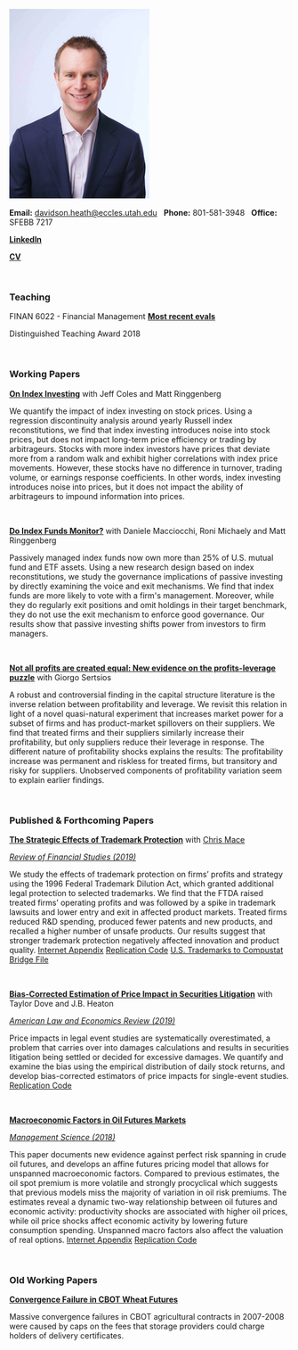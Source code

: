 ![dth](images/dth2016.jpeg)

**Email:** davidson.heath@eccles.utah.edu &nbsp;  **Phone:** 801-581-3948 &nbsp; **Office:** SFEBB 7217

**[LinkedIn](https://www.linkedin.com/in/davidson-heath-5a28999a)**

**[CV](dheath_CV.pdf)**

<br>

### Teaching

FINAN 6022 - Financial Management   **[Most recent evals](HEATH_2019_Spring_FINAN_6022.pdf)**

Distinguished Teaching Award 2018

<br>



### Working Papers

**[On Index Investing](https://papers.ssrn.com/abstract=3055324)** with Jeff Coles and Matt Ringgenberg

We quantify the impact of index investing on stock prices. Using a regression discontinuity analysis around yearly Russell index reconstitutions, we find that index investing introduces noise into stock prices, but does not impact long-term price efficiency or trading by arbitrageurs. Stocks with more index investors have prices that deviate more from a random walk and exhibit higher correlations with index price movements. However, these stocks have no difference in turnover, trading volume, or earnings response coefficients. In other words, index investing introduces noise into prices, but it does not impact the ability of arbitrageurs to impound information into prices.

<br>


**[Do Index Funds Monitor?](https://papers.ssrn.com/sol3/papers.cfm?abstract_id=3259433)** with Daniele Macciocchi, Roni Michaely and Matt Ringgenberg

Passively managed index funds now own more than 25% of U.S. mutual fund and ETF assets. Using a new research design based on index reconstitutions, we study the governance implications of passive investing by directly examining the voice and exit mechanisms. We find that index funds are more likely to vote with a firm's management. Moreover, while they do regularly exit positions and omit holdings in their target benchmark, they do not use the exit mechanism to enforce good governance. Our results show that passive investing shifts power from investors to firm managers.

<br>


**[Not all profits are created equal: New evidence on the profits-leverage puzzle](https://papers.ssrn.com/abstract=3056440)** with Giorgo Sertsios

A robust and controversial finding in the capital structure literature is the inverse relation between profitability and leverage. We revisit this relation in light of a novel quasi-natural experiment that increases market power for a subset of firms and has product-market spillovers on their suppliers. We find that treated firms and their suppliers similarly increase their profitability, but only suppliers reduce their leverage in response. The different nature of profitability shocks explains the results: The profitability increase was permanent and riskless for treated firms, but transitory and risky for suppliers. Unobserved components of profitability variation seem to explain earlier findings.

<br>


### Published & Forthcoming Papers


**[The Strategic Effects of Trademark Protection](https://papers.ssrn.com/abstract=2798473)** with [Chris Mace](https://christophermace.github.io/)  

*[Review of Financial Studies (2019)](https://doi.org/10.1093/rfs/hhz084)*

We study the effects of trademark protection on firms’ profits and strategy using the 1996 Federal Trademark Dilution Act, which granted additional legal protection to selected trademarks. We find that the FTDA raised treated firms’ operating profits and was followed by a spike in trademark lawsuits and lower entry and exit in affected product markets. Treated firms reduced R&D spending, produced fewer patents and new products, and recalled a higher number of unsafe products. Our results suggest that stronger trademark protection negatively affected innovation and product quality. [Internet Appendix](Heath_Mace_RFS2019_IA.pdf) [Replication Code](Heath_Mace_RFS2019_replication_code.zip)  [U.S. Trademarks to Compustat Bridge File](heath_mace_tm_bridge.zip)


<br>

**[Bias-Corrected Estimation of Price Impact in Securities Litigation](https://papers.ssrn.com/sol3/papers.cfm?abstract_id=3321180)** with Taylor Dove and J.B. Heaton  

*[American Law and Economics Review (2019)](https://academic.oup.com/aler/article/21/1/184/5482489)*

Price impacts in legal event studies are systematically overestimated, a problem that carries over into damages calculations and results in securities litigation being settled or decided for excessive damages. We quantify and examine the bias using the empirical distribution of daily stock returns, and develop bias-corrected estimators of price impacts for single-event studies. 
[Replication Code](https://github.com/davidsontheath/bias_corrected_estimators)

<br>

**[Macroeconomic Factors in Oil Futures Markets](https://papers.ssrn.com/sol3/papers.cfm?abstract_id=2506146)**  

*[Management Science (2018)](https://pubsonline.informs.org/doi/abs/10.1287/mnsc.2017.3008)*


This paper documents new evidence against perfect risk spanning in crude oil futures, and develops an affine futures pricing model that allows for unspanned macroeconomic factors. Compared to previous estimates, the oil spot premium is more volatile and strongly procyclical which suggests that previous models miss the majority of variation in oil risk premiums. The estimates reveal a dynamic two-way relationship between oil futures and economic activity: productivity shocks are associated with higher oil prices, while oil price shocks affect economic activity by lowering future consumption spending. Unspanned macro factors also affect the valuation of real options.
[Internet Appendix](macro_factors_oil_futures_internet_appendix.pdf)
[Replication Code](macro_factors_oil_futures_replication_code.zip)


<br>

### Old Working Papers

**[Convergence Failure in CBOT Wheat Futures](http://papers.ssrn.com/sol3/papers.cfm?abstract_id=2275088)**

Massive convergence failures in CBOT agricultural contracts in 2007-2008 were caused by caps on the fees that storage providers could charge holders of delivery certificates.

<br>



